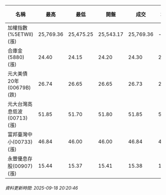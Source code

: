 | 名稱 | 最高 | 最低 | 開盤 | 成交 | 均價 | 成交金額(億) | 昨收 | 漲跌幅 | 漲跌 | 總量 | 昨量 | 振幅 |
| -------- | -------- | -------- | -------- |-------- | -------- | -------- |-------- |-------- |-------- | -------- | -------- |-------- |
|加權指數(%5ETWII) (漲)|25,769.36|25,475.25|25,543.17|25,769.36|-|4,560.96|25,438.25|1.30%|331.11|8,267,650|0|1.16%|
|合庫金(5880) (漲)|24.40|24.15|24.20|24.30|24.28|2.69|24.15|0.62%|0.15|11,084|5,953|1.04%|
|元大美債20年(00679B) (跌)|26.74|26.65|26.65|26.73|26.68|8.75|26.76|0.11%|0.03|32,807|62,370|0.34%|
|元大台灣高息低波(00713) (漲)|51.85|51.70|51.80|51.85|51.76|5.29|51.70|0.29%|0.15|10,214|8,686|0.29%|
|富邦臺灣中小(00733) (漲)|46.84|46.00|46.00|46.84|46.60|0.507|45.86|2.14%|0.98|1,088|560|1.83%|
|永豐優息存股(00907) (漲)|15.44|15.37|15.41|15.38|15.41|0.103|15.36|0.13%|0.02|669|794|0.46%|
###### 資料更新時間: 2025-09-18 20:20:46